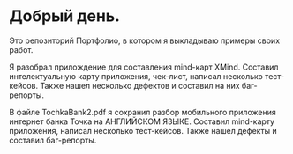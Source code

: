 # Добрый день.

Это репозиторий Портфолио, в котором я выкладываю примеры своих работ.

Я разобрал прилождение для составления mind-карт XMind. Составил интелектуальную карту приложения, чек-лист, написал несколько тест-кейсов. Также нашел несколько дефектов и составил на них баг-репорты.

В файле TochkaBank2.pdf я сохранил разбор мобильного приложения интернет банка Точка на АНГЛИЙСКОМ ЯЗЫКЕ. 
Составил mind-карту приложения, написал несколько тест-кейсов. Также нашел дефекты и составил баг-репорты.


 
